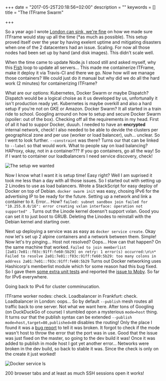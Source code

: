 +++
date = "2017-05-25T20:18:56+02:00"
description = ""
keywords = []
title = "The ITFrame Swarm"

+++

So a year ago I wrote [London can sink, we're fine](https://eyskens.me/london-can-sink-were-fine/) on how we made sure ITFrame would stay up all the time (*as much as possible). This setup proved itself over the year by having exelent uptime and mitigating disasters when one of the 2 datacenters had an issue.
Scaling. For now all those nodes had been set up by hand (and disk images). This didn't scale well. 

When the time came to update Node.js I stood still and asked myself, why this [Fish](http://fishshell.com) loop to update all servers... 
This made me containerize ITFrame, make it deploy it via Travis-CI and there we go. Now how will we manage those containers? We could just do it manual but why did we do all the hard work (2 minutes) for containerizing ITFrame? 

What are our options: Kubernetes, Docker Swarm or maybe Dispatch? Dispatch would be a logical choise as it us developed by us, unfortunally it isn't production ready yet. Kubernetes is maybe overkill and also a hard setup if you're not on GKE or Amazon. Docker Swarm? 
It all started in a train ride to school. Googling arround on how to setup and secure Docker Swarm (spoiler: out of the box). Checking off all the requirements in my head. First of all it had to suppor Docker, duuuh. I needed to have an **encrypted** internal network, check! I also needed to be able to devide the clusters per geographical zone and per use (worker or load balancer), uuh... unclear. So I went to look further. `--constraint` was there? Turns our that can be linked to `--label` so that would work. What to people say on load balancing? HAProxy, okay, not in a container??? If you go containers, go all the way! So if I want to container our loadbalancers I need service discovery, check! 

![The setup we wanted](/images/swarm/plan.png)

Now I know what I want it is setup time! Easy right? Well I am suprised it took me less than a day with all those issues. So I started out with setting up 2 Linodes to use as load balancers. Wrote a StackScript for easy deploy of Docker on top of Debian. 
`docker swarm init` was easy, chosing IPv6 for the advertising IP to be ready for the future. Setting up a network and link a container to it. Error... How? `failed: subnet sandbox join failed for "10.255.0.0/16": error creating vxlan interface: operation not supported" `. Turns out the Linode kernel doensn't support vxlan. Good you can set it to just boot to GRUB. Deleting the Linodes to reinstall with the Debian kernel and starting over.


Next up deploying a service was as easy as `docker service create`. Okay now let's set up 2 alpine containers and a network between them. Simple! Now let's try pinging... Host not resolved? Oops... How can that happen? On the same machine that worked. `Failed to join memberlist [2a01:7e01::f03c:91ff:fe60:5b29] on retry: 1 error(s) occurred:\n\n* Failed to resolve 2a01:7e01::f03c:91ff:fe60:5b29: too many colons in address 2a01:7e01::f03c:91ff:fe60:5b29` Turns out Docker networking uses Hashicorp's memberlist module which for some reason had this bug fixed. So I gave them [some extra unit tests](https://github.com/hashicorp/memberlist/pull/120) and reported the [issue to Moby](https://github.com/moby/moby/issues/33398). So far for IPv6 everywhere.

Going back to IPv4 for cluster comminucation. 

ITFrame worker nodes: check. Loadbalancer in Frankfurt: check. Loadbalancer in London: oops... So by default `--publish` mesh routes all traffic back to one server. Not what we want here. After tons of Googling (on DuckDuckGo of course) I stumbled opon a mysterious `mode=host` thing. It turns our that the publish syntax can be extended `--publish mode=host,target=80,published=80` disables the routing! Only the place I found it was a [bug report](https://github.com/moby/moby/issues/31249) to tell it was broken. It forgot to check if the mode wasn't host to throw the error that the port was in use. Good that the issue was just fixed on the master, so going to the dev build it was! Once it was added to publish in mode host I got yet another error... Networks were broken in the dev build, so back to stable it was. Since the check is only on the create it just worked! 

![Docker service ls](/images/swarm/1.png)

200 browser tabs and at least as much SSH sessions open it works!